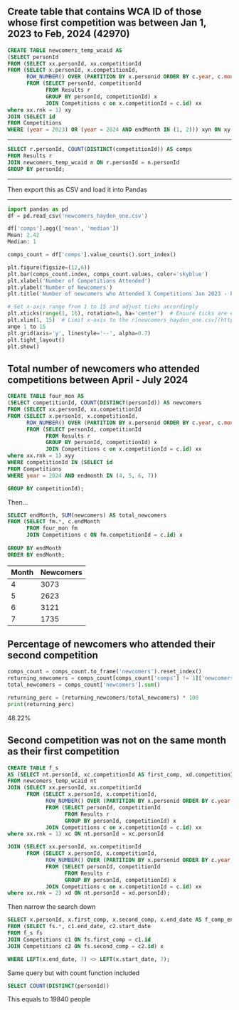 ## Create table that contains WCA ID of those whose first competition was between Jan 1, 2023 to Feb, 2024 (42970)

```SQL
CREATE TABLE newcomers_temp_wcaid AS 
(SELECT personId
FROM (SELECT xx.personId, xx.competitionId
FROM (SELECT x.personId, x.competitionId, 
	  ROW_NUMBER() OVER (PARTITION BY x.personid ORDER BY c.year, c.month, c.day) as 'rnk'
	  FROM (SELECT personId, competitionId
			FROM Results r
			GROUP BY personId, competitionId) x
            JOIN Competitions c on x.competitionId = c.id) xx
where xx.rnk = 1) xy
JOIN (SELECT id
FROM Competitions
WHERE (year = 2023) OR (year = 2024 AND endMonth IN (1, 2))) xyn ON xy.competitionId = xyn.id);
```
------
```SQL
SELECT r.personId, COUNT(DISTINCT(competitionId)) AS comps
FROM Results r
JOIN newcomers_temp_wcaid n ON r.personId = n.personId
GROUP BY personId;
```
---
Then export this as CSV and load it into Pandas 

--------
```python
import pandas as pd
df = pd.read_csv('newcomers_hayden_one.csv')

df['comps'].agg(['mean', 'median'])
Mean: 2.42
Median: 1

comps_count = df['comps'].value_counts().sort_index()

plt.figure(figsize=(12,6))
plt.bar(comps_count.index, comps_count.values, color='skyblue')
plt.xlabel('Number of Competitions Attended')
plt.ylabel('Number of Newcomers')
plt.title('Number of newcomers who Attended X Competitions Jan 2023 - Feb 2024')

# Set x-axis range from 1 to 15 and adjust ticks accordingly
plt.xticks(range(1, 16), rotation=0, ha='center')  # Ensure ticks are evenly spaced from 1 to 15
plt.xlim(1, 15)  # Limit x-axis to the r[newcomers_hayden_one.csv](https://github.com/user-attachments/files/17007230/newcomers_hayden_one.csv)
ange 1 to 15
plt.grid(axis='y', linestyle='--', alpha=0.7)
plt.tight_layout()
plt.show()
```



## Total number of newcomers who attended competitions between April - July 2024

```SQL
CREATE TABLE four_mon AS 
(SELECT competitionId, COUNT(DISTINCT(personId)) AS newcomers
FROM (SELECT xx.personId, xx.competitionId
FROM (SELECT x.personId, x.competitionId, 
	  ROW_NUMBER() OVER (PARTITION BY x.personid ORDER BY c.year, c.month, c.day) as 'rnk'
	  FROM (SELECT personId, competitionId
			FROM Results r
			GROUP BY personId, competitionId) x
            JOIN Competitions c on x.competitionId = c.id) xx
where xx.rnk = 1) xyy
WHERE competitionId IN (SELECT id
FROM Competitions 
WHERE year = 2024 AND endmonth IN (4, 5, 6, 7))

GROUP BY competitionId);
```

Then...

```SQL
SELECT endMonth, SUM(newcomers) AS total_newcomers
FROM (SELECT fm.*, c.endMonth
      FROM four_mon fm
      JOIN Competitions c ON fm.competitionId = c.id) x
      
GROUP BY endMonth
ORDER BY endMonth;
```

| Month | Newcomers |
|-------|-------|
|   4   |  3073 |
|   5   |  2623 |
|   6   |  3121 |
|   7   |  1735 |


## Percentage of newcomers who attended their second competition 

```python
comps_count = comps_count.to_frame('newcomers').reset_index()
returning_newcomers = comps_count[comps_count['comps'] != 1]['newcomers'].sum()
total_newcomers = comps_count['newcomers'].sum()

returning_perc = (returning_newcomers/total_newcomers) * 100
print(returning_perc)
```
48.22%

## Second competition was not on the same month as their first competition

```SQL
CREATE TABLE f_s
AS (SELECT nt.personId, xc.competitionId AS first_comp, xd.competitionId AS second_comp
FROM newcomers_temp_wcaid nt
JOIN (SELECT xx.personId, xx.competitionId
      FROM (SELECT x.personId, x.competitionId, 
	        ROW_NUMBER() OVER (PARTITION BY x.personid ORDER BY c.year, c.month, c.day) as 'rnk'
		    FROM (SELECT personId, competitionId
			      FROM Results r
			      GROUP BY personId, competitionId) x
            JOIN Competitions c on x.competitionId = c.id) xx
where xx.rnk = 1) xc ON nt.personId = xc.personId

JOIN (SELECT xx.personId, xx.competitionId
      FROM (SELECT x.personId, x.competitionId, 
	        ROW_NUMBER() OVER (PARTITION BY x.personid ORDER BY c.year, c.month, c.day) as 'rnk'
			FROM (SELECT personId, competitionId
			      FROM Results r
			      GROUP BY personId, competitionId) x
            JOIN Competitions c on x.competitionId = c.id) xx
where xx.rnk = 2) xd ON nt.personId = xd.personId);
```

Then narrow the search down

```SQL
SELECT x.personId, x.first_comp, x.second_comp, x.end_date AS f_comp_endd, x.start_date AS s_comp_startd
FROM (SELECT fs.*, c1.end_date, c2.start_date
FROM f_s fs
JOIN Competitions c1 ON fs.first_comp = c1.id 
JOIN Competitions c2 ON fs.second_comp = c2.id) x

WHERE LEFT(x.end_date, 7) <> LEFT(x.start_date, 7);
```
Same query but with count function included
```SQL
SELECT COUNT(DISTINCT(personId))
```

This equals to 19840 people






